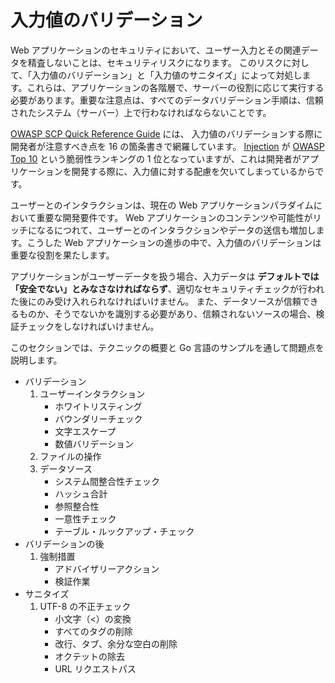 入力値のバリデーション
===============

Web アプリケーションのセキュリティにおいて、ユーザー入力とその関連データを精査しないことは、セキュリティリスクになります。
このリスクに対して、「入力値のバリデーション」と「入力値のサニタイズ」によって対処します。これらは、アプリケーションの各階層で、サーバーの役割に応じて実行する必要があります。重要な注意点は、すべてのデータバリデーション手順は、信頼されたシステム（サーバー）上で行わなければならないことです。

[OWASP SCP Quick Reference Guide][1] には、
入力値のバリデーションする際に開発者が注意すべき点を 16 の箇条書きで網羅しています。
[Injection][2] が [OWASP Top 10][3] という脆弱性ランキングの 1 位となっていますが、これは開発者がアプリケーションを開発する際に、入力値に対する配慮を欠いてしまっているからです。

ユーザーとのインタラクションは、現在の Web アプリケーションパラダイムにおいて重要な開発要件です。
Web アプリケーションのコンテンツや可能性がリッチになるにつれて、ユーザーとのインタラクションやデータの送信も増加します。こうした Web アプリケーションの進歩の中で、入力値のバリデーションは重要な役割を果たします。

アプリケーションがユーザーデータを扱う場合、入力データは **デフォルトでは「安全でない」とみなさなければならず**、適切なセキュリティチェックが行われた後にのみ受け入れられなければいけません。
また、データソースが信頼できるものか、そうでないかを識別する必要があり、信頼されないソースの場合、検証チェックをしなければいけません。

このセクションでは、テクニックの概要と Go 言語のサンプルを通して問題点を説明します。

* バリデーション
    1. ユーザーインタラクション
        * ホワイトリスティング
        * バウンダリーチェック
        * 文字エスケープ
        * 数値バリデーション
    2. ファイルの操作
    3. データソース
        * システム間整合性チェック
        * ハッシュ合計
        * 参照整合性
        * 一意性チェック
        * テーブル・ルックアップ・チェック
* バリデーションの後
    1. 強制措置
        * アドバイザリーアクション
        * 検証作業
* サニタイズ
    1. UTF-8 の不正チェック
        * 小文字（<）の変換
        * すべてのタグの削除
        * 改行、タブ、余分な空白の削除
        * オクテットの除去
        * URL リクエストパス

[1]: https://www.owasp.org/images/0/08/OWASP_SCP_Quick_Reference_Guide_v2.pdf
[2]: https://www.owasp.org/index.php/Top_10_2013-A1-Injection
[3]: https://www.owasp.org/index.php/Top_10_2013-Top_10
